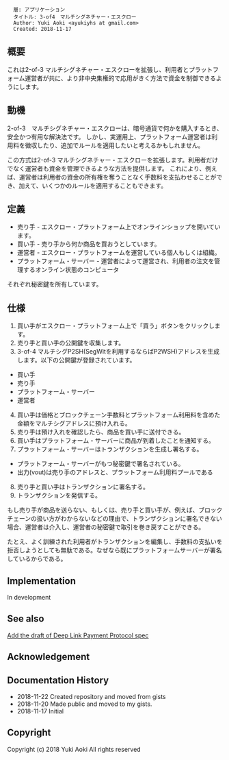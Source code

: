 ```
  層: アプリケーション
  タイトル: 3-of4　マルチシグネチャー・エスクロー
  Author: Yuki Aoki <ayukiyhs at gmail.com>
  Created: 2018-11-17
```

## 概要

これは2-of-3 マルチシグネチャー・エスクローを拡張し、利用者とプラットフォーム運営者が共に、より非中央集権的で応用がきく方法で資金を制御できるようにします。

## 動機

2-of-3　マルチシグネチャー・エスクローは、暗号通貨で何かを購入するとき、安全かつ有用な解決法です。
しかし、実運用上、プラットフォーム運営者は利用料を徴収したり、追加でルールを適用したいと考えるかもしれません。

この方式は2-of-3 マルチシグネチャー・エスクローを拡張します。利用者だけでなく運営者も資金を管理できるような方法を提供します。
これにより、例えば、運営者は利用者の資金の所有権を奪うことなく手数料を支払わせることができ、加えて、いくつかのルールを適用することもできます。

## 定義

* 売り手 - エスクロー・プラットフォーム上でオンラインショップを開いています。
* 買い手 - 売り手から何か商品を買おうとしています。
* 運営者 - エスクロー・プラットフォームを運営している個人もしくは組織。
* プラットフォーム・サーバー - 運営者によって運営され、利用者の注文を管理するオンライン状態のコンピュータ

それぞれ秘密鍵を所有しています。

## 仕様

1. 買い手がエスクロー・プラットフォーム上で「買う」ボタンをクリックします。
2. 売り手と買い手の公開鍵を収集します。
3. 3-of-4 マルチシグP2SH(SegWitを利用するならばP2WSH)アドレスを生成します。以下の公開鍵が登録されています。
  - 買い手
  - 売り手
  - プラットフォーム・サーバー
  - 運営者
4. 買い手は価格とブロックチェーン手数料とプラットフォーム利用料を含めた金額をマルチシグアドレスに預け入れる。
5. 売り手は預け入れを確認したら、商品を買い手に送付できる。
6. 買い手はプラットフォーム・サーバーに商品が到着したことを通知する。
7. プラットフォーム・サーバーはトランザクションを生成し署名する。
  * プラットフォーム・サーバーがもつ秘密鍵で署名されている。
  * 出力(vout)は売り手のアドレスと、プラットフォーム利用料プールである
8. 売り手と買い手はトランザクションに署名する。
9. トランザクションを発信する。

もし売り手が商品を送らない、もしくは、売り手と買い手が、例えば、ブロックチェーンの扱い方がわからないなどの理由で、トランザクションに署名できない場合、運営者は介入し、運営者の秘密鍵で取引を巻き戻すことができる。

たとえ、よく訓練された利用者がトランザクションを編集し、手数料の支払いを拒否しようとしても無駄である。なぜなら既にプラットフォームサーバーが署名しているからである。



## Implementation

In development

## See also

[Add the draft of Deep Link Payment Protocol spec](https://github.com/bitcoincashorg/bitcoincash.org/pull/145)

## Acknowledgement

## Documentation History

* 2018-11-22 Created repository and moved from gists
* 2018-11-20 Made public and moved to my gists.
* 2018-11-17 Initial

## Copyright

Copyright (c) 2018 Yuki Aoki
All rights reserved
